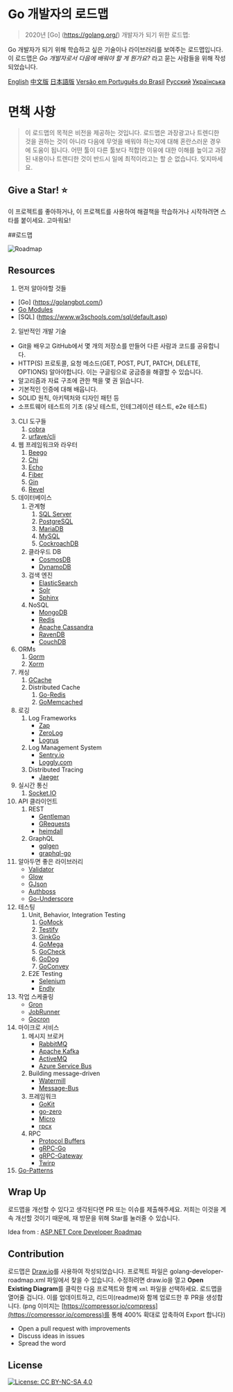 # Go 개발자의 로드맵

>  2020년 [Go] (https://golang.org/) 개발자가 되기 위한 로드맵:

Go 개발자가 되기 위해 학습하고 싶은 기술이나 라이브러리를 보여주는 로드맵입니다. 이 로드맵은 *Go 개발자로서 다음에 배워야 할 게 뭔가요?* 라고 묻는 사람들을 위해 작성되었습니다.

[English](../../ReadMe.md)
[中文版](../zh-CN/ReadMe-zh-CN.md)
[日本語版](../ja-JP/ReadMe-ja-JP.md)
[Versão em Português do Brasil](../pt-BR/ReadMe-pt-BR.md)
[Русский](../ru-RU/ReadMe-ru-RU.md)
[Українська](../uk-UA/ReadMe-uk-UA.md)

# 면책 사항

> 이 로드맵의 목적은 비전을 제공하는 것입니다. 로드맵은 과장광고나 트렌디한 것을 권하는 것이 아니라 다음에 무엇을 배워야 하는지에 대해 혼란스러운 경우에 도움이 됩니다. 어떤 툴이 다른 툴보다 적합한 이유에 대한 이해를 높이고 과장된 내용이나 트렌디한 것이 반드시 일에 최적이라고는 할 순 없습니다. 잊지마세요.

## Give a Star! :star:

이 프로젝트를 좋아하거나, 이 프로젝트를 사용하여 해결책을 학습하거나 시작하려면 스타를 붙이세요. 고마워요!

##로드맵

![Roadmap](./golang-developer-roadmap-ko-KR.png)

## Resources

1. 먼저 알아야할 것들

- [Go] (https://golangbot.com/)
- [Go Modules](https://blog.golang.org/using-go-modules)
- [SQL] (https://www.w3schools.com/sql/default.asp)

2. 일반적인 개발 기술

- Git을 배우고 GitHub에서 몇 개의 저장소를 만들어 다른 사람과 코드를 공유합니다.
- HTTP(S) 프로토콜, 요청 메소드(GET, POST, PUT, PATCH, DELETE, OPTIONS) 알아야합니다. 이는 구글링으로 궁금증을 해결할 수 있습니다.
- 알고리즘과 자료 구조에 관한 책을 몇 권 읽습니다.
- 기본적인 인증에 대해 배웁니다.
- SOLID 원칙, 아키텍처와 디자인 패턴 등
- 소프트웨어 테스트의 기초 (유닛 테스트, 인테그레이션 테스트, e2e 테스트)

3. CLI 도구들
   1. [cobra](https://github.com/spf13/cobra)
   2. [urfave/cli](https://github.com/urfave/cli)
4. 웹 프레임워크와 라우터
   1. [Beego](https://github.com/astaxie/beego)
   2. [Chi](https://github.com/go-chi/chi)
   3. [Echo](https://github.com/labstack/echo)
   4. [Fiber](https://github.com/gofiber/fiber)
   5. [Gin](https://github.com/gin-gonic/gin)
   6. [Revel](https://github.com/revel/revel)
5. 데이터베이스
   1. 관계형
      1. [SQL Server](https://www.microsoft.com/en-us/sql-server/sql-server-2017)
      2. [PostgreSQL](https://www.postgresql.org/)
      3. [MariaDB](https://mariadb.org/)
      4. [MySQL](https://www.mysql.com/)
      5. [CockroachDB](https://www.cockroachlabs.com/)
   2. 클라우드 DB
      - [CosmosDB](https://docs.microsoft.com/en-us/azure/cosmos-db)
      - [DynamoDB](https://aws.amazon.com/dynamodb/)
   3. 검색 엔진
      - [ElasticSearch](https://www.elastic.co/)
      - [Solr](http://lucene.apache.org/solr/)
      - [Sphinx](http://sphinxsearch.com/)
   4. NoSQL
      - [MongoDB](https://www.mongodb.com/)
      - [Redis](https://redis.io/)
      - [Apache Cassandra](http://cassandra.apache.org/)
      - [RavenDB](https://github.com/ravendb/ravendb)
      - [CouchDB](http://couchdb.apache.org/)
6. ORMs
   1. [Gorm](https://github.com/go-gorm/gorm)
   2. [Xorm](https://github.com/go-xorm/xorm)
7. 캐싱
   1. [GCache](https://github.com/bluele/gcache)
   2. Distributed Cache
      1. [Go-Redis](https://github.com/go-redis/redis)
      2. [GoMemcached](https://github.com/bradfitz/gomemcache)
8. 로깅
   1. Log Frameworks
      - [Zap](https://github.com/uber-go/zap)
      - [ZeroLog](https://github.com/rs/zerolog)
      - [Logrus](https://github.com/sirupsen/logrus)
   2. Log Management System
      - [Sentry.io](http://sentry.io/)
      - [Loggly.com](https://loggly.com/)
   3. Distributed Tracing
      - [Jaeger](https://www.jaegertracing.io/)
9. 실시간 통신
   1. [Socket.IO](https://socket.io/)
10. API 클라이언트
    1. REST
       - [Gentleman](https://github.com/h2non/gentleman)
       - [GRequests](https://github.com/kennethreitz/grequests)
       - [heimdall](https://github.com/heimdal/heimdal)
    2. GraphQL
       - [gqlgen](https://github.com/99designs/gqlgen)
       - [graphql-go](https://github.com/graph-gophers/graphql-go)
11. 알아두면 좋은 라이브러리
    - [Validator](https://github.com/go-playground/validator)
    - [Glow](https://github.com/pytorch/glow)
    - [GJson](https://github.com/tidwall/gjson)
    - [Authboss](https://github.com/volatiletech/authboss)
    - [Go-Underscore](https://github.com/ahl5esoft/golang-underscore)
12. 테스팅
    1. Unit, Behavior, Integration Testing
       1. [GoMock](https://github.com/golang/mock)
       2. [Testify](https://github.com/stretchr/testify)
       3. [GinkGo](https://github.com/onsi/ginkgo)
       4. [GoMega](https://github.com/onsi/gomega)
       5. [GoCheck](https://github.com/go-check/check)
       6. [GoDog](https://github.com/DATA-DOG/godog)
       7. [GoConvey](https://github.com/smartystreets/goconvey)
    2. E2E Testing
       - [Selenium](https://github.com/tebeka/selenium)
       - [Endly](https://github.com/viant/endly)
13. 작업 스케줄링
    - [Gron](https://github.com/roylee0704/gron)
    - [JobRunner](https://github.com/bamzi/jobrunner)
    - [Gocron](https://github.com/go-co-op/gocron)
14. 마이크로 서비스
    1. 메시지 브로커
       - [RabbitMQ](https://www.rabbitmq.com/tutorials/tutorial-one-go.html)
       - [Apache Kafka](https://kafka.apache.org/)
       - [ActiveMQ](https://github.com/apache/activemq)
       - [Azure Service Bus](https://docs.microsoft.com/en-us/azure/service-bus-messaging/service-bus-messaging-overview)
    2. Building message-driven
       - [Watermill](https://github.com/ThreeDotsLabs/watermill)
       - [Message-Bus](https://github.com/vardius/message-bus)
    3. 프레임워크
       - [GoKit](https://github.com/go-kit/kit)
       - [go-zero](https://github.com/tal-tech/go-zero)
       - [Micro](https://github.com/micro/go-micro)
       - [rpcx](https://github.com/smallnest/rpcx)
    4. RPC
       - [Protocol Buffers](https://github.com/protocolbuffers/protobuf)
       - [gRPC-Go](https://github.com/grpc/grpc-go)
       - [gRPC-Gateway](https://github.com/grpc-ecosystem/grpc-gateway)
       - [Twirp](https://github.com/twitchtv/twirp)
15. [Go-Patterns](https://github.com/tmrts/go-patterns)

## Wrap Up

로드맵을 개선할 수 있다고 생각된다면 PR 또는 이슈를 제출해주세요. 저희는 이것을 계속 개선할 것이기 때문에, 재 방문을 위해 Star를 눌러줄 수 있습니다.

Idea from : [ASP.NET Core Developer Roadmap](https://github.com/MoienTajik/AspNetCore-Developer-Roadmap)

## Contribution

로드맵은 [Draw.io](https://www.draw.io/)를 사용하여 작성되었습니다. 프로젝트 파일은 golang-developer-roadmap.xml 파일에서 찾을 수 있습니다. 수정하려면 draw.io을 열고 **Open Existing Diagram**를 클릭한 다음 프로젝트와 함께 `xml` 파일을 선택하세요. 로드맵을 열어줄 겁니다. 이를 업데이트하고, 리드미(readme)와 함께 업로드한 후 PR을 생성합니다. (png 이미지는 [https://compressor.io/compress](https://compressor.io/compress)를 통해 400% 확대로 압축하여 Export 합니다)

- Open a pull request with improvements
- Discuss ideas in issues
- Spread the word

## License

[![License: CC BY-NC-SA 4.0](https://camo.githubusercontent.com/7572a938f78b7dde0dbd741844b0b2bd7c031fdae63a420e0f80cbcd9911a154/68747470733a2f2f696d672e736869656c64732e696f2f62616467652f4c6963656e73652d434325323042592d2d4e432d2d5341253230342e302d6c69676874677265792e737667)](https://creativecommons.org/licenses/by-nc-sa/4.0/)